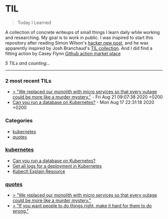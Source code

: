 # TIL
> Today I Learned

A collection of concrete writeups of small things I learn daily while working
and researching. My goal is to work in public. I was inspired to start this
repository after reading Simon Wilson's [hacker new post][1], and he was
apparently inspired by Josh Branchaud's [TIL collection][2]. And I did find a fitting
action by Casey Flynn [Github action market place][3]


_5 TILs and counting..._

---

### 2 most recent TILs

- [> "We replaced our monolith with micro services so that every outage could be more like a murder mystery."](quotes/murder_mystery.md) - Fri Aug 21 09:07:38 2020 +0200
- [Can you run a database on Kubernetes?](kubernetes/database-on-kube.md) - Mon Aug 17 22:31:18 2020 +0200

### Categories

- [kubernetes](#kubernetes)
- [quotes](#quotes)

### [kubernetes](#kubernetes)
- [Can you run a database on Kubernetes?](kubernetes/database-on-kube.md)
- [Get all logs for a deployment in Kubernetes](kubernetes/get-all-logs-for-deployment.md)
- [Kubectl Explain Resource](kubernetes/kubectl-explain-resource.md)

### [quotes](#quotes)
- [> "We replaced our monolith with micro services so that every outage could be more like a murder mystery."](quotes/murder_mystery.md)
- [> "If you want people to do things right, make it hard for them to do wrong."](quotes/things-right.md)

[1]: https://simonwillison.net/2020/Apr/20/self-rewriting-readme/
[2]: https://github.com/jbranchaud/til
[3]: https://github.com/marketplace/actions/til-auto-format-readme

